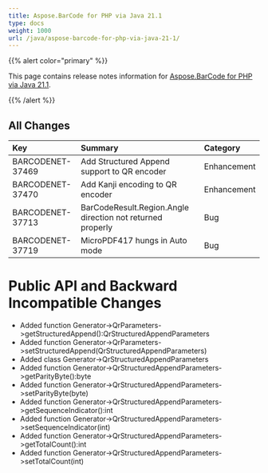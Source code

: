 ```yaml
---
title: Aspose.BarCode for PHP via Java 21.1
type: docs
weight: 1000
url: /java/aspose-barcode-for-php-via-java-21-1/
---
```


{{% alert color="primary" %}} 

This page contains release notes information for [Aspose.BarCode for PHP via Java 21.1](https://downloads.aspose.com/barcode/phpjava/new-releases/aspose.barcode-for-php-via-java-21.1/).

{{% /alert %}} 
## **All Changes**

|**Key**|**Summary**|**Category**|
| :- | :- | :- |
|BARCODENET-37469|Add Structured Append support to QR encoder|Enhancement|
|BARCODENET-37470|Add Kanji encoding to QR encoder|Enhancement|
|BARCODENET-37713|BarCodeResult.Region.Angle direction not returned properly|Bug|
|BARCODENET-37719|MicroPDF417 hungs in Auto mode|Bug|

# **Public API and Backward Incompatible Changes**
- Added function Generator->QrParameters->getStructuredAppend():QrStructuredAppendParameters
- Added function Generator->QrParameters->setStructuredAppend(QrStructuredAppendParameters)
- Added class Generator->QrStructuredAppendParameters
- Added function Generator->QrStructuredAppendParameters->getParityByte():byte
- Added function Generator->QrStructuredAppendParameters->setParityByte(byte)
- Added function Generator->QrStructuredAppendParameters->getSequenceIndicator():int
- Added function Generator->QrStructuredAppendParameters->setSequenceIndicator(int)
- Added function Generator->QrStructuredAppendParameters->getTotalCount():int
- Added function Generator->QrStructuredAppendParameters->setTotalCount(int)